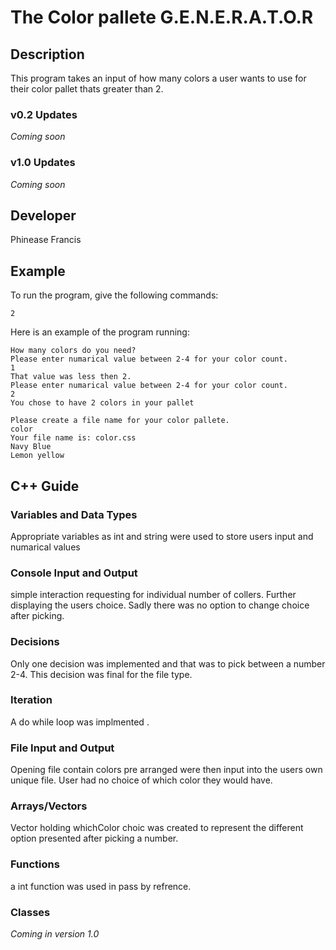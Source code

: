 # The Color pallete G.E.N.E.R.A.T.O.R

## Description

This program takes an input of how many colors a user wants to use for their color pallet thats greater than 2.

### v0.2 Updates

*Coming soon*

### v1.0 Updates

*Coming soon*


## Developer

Phinease Francis

## Example

To run the program, give the following commands:

```
2

```

Here is an example of the program running:

```
How many colors do you need?
Please enter numarical value between 2-4 for your color count.
1
That value was less then 2.
Please enter numarical value between 2-4 for your color count.
2
You chose to have 2 colors in your pallet
 
Please create a file name for your color pallete.
color
Your file name is: color.css
Navy Blue
Lemon yellow 
```

## C++ Guide

### Variables and Data Types

Appropriate variables as int and string were used to store users input and numarical values

### Console Input and Output

simple interaction requesting for individual number of collers. Further displaying the users choice. Sadly there was no option to change choice after picking. 

### Decisions

Only one decision was implemented and that was to pick between a number 2-4. This decision was final for the file type.

### Iteration
A do while loop was implmented .

### File Input and Output

Opening file contain colors pre arranged were then input into the users own unique file. User had no choice of which color they would have.

### Arrays/Vectors

Vector holding whichColor choic was created to represent the different option presented after picking a number.

### Functions

a int function was used in pass by refrence.

### Classes

*Coming in version 1.0*
